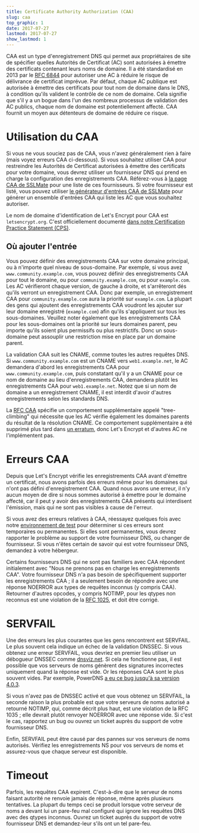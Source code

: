 ```yaml
---
title: Certificate Authority Authorization (CAA)
slug: caa
top_graphic: 1
date: 2017-07-27
lastmod: 2017-07-27
show_lastmod: 1
---
```


CAA est un type d'enregistrement DNS qui permet aux propriétaires de site de spécifier quelles Autorités de Certificat (AC) sont autorisées à émettre des certificats contenant leurs noms de domaine. Il a été standardisé en 2013 par le [RFC 6844](https://tools.ietf.org/html/rfc6844) pour autoriser une AC à réduire le risque de délivrance de certificat imprévue. Par défaut, chaque AC publique est autorisée à émettre des certificats pour tout nom de domaine dans le DNS, à condition qu'ils valident le contrôle de ce nom de domaine. Cela signifie que s'il y a un bogue dans l'un des nombreux processus de validation des AC publics, chaque nom de domaine est potentiellement affecté. CAA fournit un moyen aux détenteurs de domaine de réduire ce risque.

# Utilisation du CAA

Si vous ne vous souciez pas de CAA, vous n'avez généralement rien à faire (mais voyez erreurs CAA ci-dessous). Si vous souhaitez utiliser CAA pour restreindre les Autorités de Certificat autorisées à émettre des certificats pour votre domaine, vous devrez utiliser un fournisseur DNS qui prend en charge la configuration des enregistrements CAA. Référez-vous à [la page CAA de SSLMate](https://sslmate.com/caa/support) pour une liste de ces fournisseurs. Si votre fournisseur est listé, vous pouvez utiliser [le générateur d'entrées CAA de SSLMate](https://sslmate.com/caa/) pour générer un ensemble d'entrées CAA qui liste les AC que vous souhaitez autoriser.

Le nom de domaine d'identification de Let's Encrypt pour CAA est `letsencrypt.org`. C'est officiellement documenté [dans notre Certification Practice Statement (CPS)](/repository).

## Où ajouter l'entrée

Vous pouvez définir des enregistrements CAA sur votre domaine principal, ou à n'importe quel niveau de sous-domaine. Par exemple, si vous avez `www.community.example.com`, vous pouvez définir des enregistrements CAA pour tout le domaine, ou pour `community.example.com`, ou pour `example.com`. Les AC vérifieront chaque version, de gauche à droite, et s'arrêteront dés qu'ils verront un enregistrement CAA. Donc par exemple, un enregistrement CAA pour `community.example.com` aura la priorité sur `example.com`. La plupart des gens qui ajoutent des enregistrements CAA voudront les ajouter sur leur domaine enregistré (`example.com`) afin qu'ils s'appliquent sur tous les sous-domaines. Veuillez noter également que les enregistrements CAA pour les sous-domaines ont la priorité sur leurs domaines parent, peu importe qu'ils soient plus permissifs ou plus restrictifs. Donc un sous-domaine peut assouplir une restriction mise en place par un domaine parent.

La validation CAA suit les CNAME, comme toutes les autres requêtes DNS. Si `www.community.example.com` est un CNAME vers `web1.example.net`, le AC demandera d'abord les enregistrements CAA pour `www.community.example.com`, puis constatant qu'il y a un CNAME pour ce nom de domaine au lieu d'enregistrements CAA, demandera plutôt les enregistrements CAA pour `web1.example.net`. Notez que si un nom de domaine a un enregistrement CNAME, il est interdit d'avoir d'autres enregistrements selon les standards DNS.

La [RFC CAA](https://tools.ietf.org/html/rfc6844) spécifie un comportement supplémentaire appelé "tree-climbing" qui nécessite que les AC vérifie également les domaines parents du résultat de la résolution CNAME. Ce comportement supplémentaire a été supprimé plus tard dans [un erratum](https://www.rfc-editor.org/errata/eid5065), donc Let's Encrypt et d'autres AC ne l'implémentent pas.

# Erreurs CAA

Depuis que Let's Encrypt vérifie les enregistrements CAA avant d'émettre un certificat, nous avons parfois des erreurs même pour les domaines qui n'ont pas défini d'enregistrement CAA. Quand nous avons une erreur, il n'y aucun moyen de dire si nous sommes autorisé à émettre pour le domaine affecté, car il peut y avoir des enregistrements CAA présents qui interdisent l'émission, mais qui ne sont pas visibles à cause de l'erreur.

Si vous avez des erreurs relatives à CAA, réessayez quelques fois avec notre [environnement de test](/docs/staging-environment) pour déterminer si ces erreurs sont temporaires ou permanentes. Si elles sont permanentes, vous devrez rapporter le problème au support de votre fournisseur DNS, ou changer de fournisseur. Si vous n'êtes certain de savoir qui est votre fournisseur DNS, demandez à votre hébergeur.

Certains fournisseurs DNS qui ne sont pas familiers avec CAA répondent initialement avec "Nous ne prenons pas en charge les enregistrements CAA". Votre fournisseur DNS n'a pas besoin de spécifiquement supporter les enregistrements CAA ; il a seulement besoin de répondre avec une réponse NOERROR aux types de requêtes inconnus (y compris CAA). Retourner d'autres opcodes, y compris NOTIMP, pour les qtypes non reconnus est une violation de la [RFC 1025](https://tools.ietf.org/html/rfc1035), et doit être corrigé.

# SERVFAIL

Une des erreurs les plus courantes que les gens rencontrent est SERVFAIL. Le plus souvent cela indique un échec de la validation DNSSEC. Si vous obtenez une erreur SERVFAIL, vous devriez en premier lieu utiliser un débogueur DNSSEC comme [dnsviz.net](http://dnsviz.net/). Si cela ne fonctionne pas, il est possible que vos serveurs de noms génèrent des signatures incorrectes uniquement quand la réponse est vide. Or les réponses CAA sont le plus souvent vides.  Par exemple, PowerDNS [a eu ce bug jusqu'à sa version 4.0.3](https://community.letsencrypt.org/t/caa-servfail-changes/38298/2?u=jsha).

Si vous n'avez pas de DNSSEC activé et que vous obtenez un SERVFAIL, la seconde raison la plus probable est que votre serveurs de noms autorisé a retourné NOTIMP, qui, comme décrit plus haut, est une violation de la RFC 1035 ; elle devrait plutôt renvoyer NOERROR avec une réponse vide. Si c'est le cas, rapportez un bug ou ouvrez un ticket auprès du support de votre fournisseur DNS.

Enfin, SERVFAIL peut être causé par des pannes sur vos serveurs de noms autorisés. Vérifiez les enregistrements NS pour vos serveurs de noms et assurez-vous que chaque serveur est disponible.

# Timeout

Parfois, les requêtes CAA expirent. C'est-à-dire que le serveur de noms faisant autorité ne renvoie jamais de réponse, même après plusieurs tentatives. La plupart du temps ceci se produit lorsque votre serveur de noms a devant lui un pare-feu mal configuré qui ignore les requêtes DNS avec des qtypes inconnus. Ouvrez un ticket auprès du support de votre fournisseur DNS et demandez-leur s'ils ont un tel pare-feu.
